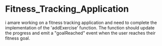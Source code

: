 # Fitness_Tracking_Application
i amare working on a fitness tracking application and need to complete the implementation of the 'addExercise' function.  The function should update the progress and emit a "goalReached" event when the user reaches their fitness goal.

